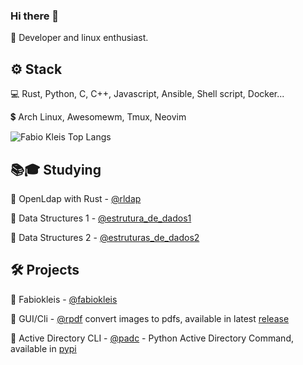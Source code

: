 ### Hi there 👋

 🙋 Developer and linux enthusiast.

<h2>⚙️ Stack</h2>

 💻 Rust, Python, C, C++, Javascript, Ansible, Shell script, Docker...
 
 💲 Arch Linux, Awesomewm, Tmux, Neovim
 
 
![Fabio Kleis Top Langs](https://github-readme-stats.vercel.app/api/top-langs/?username=fabiokleis&layout=compact&hide=lua&theme=transparent)
 
 <!-- [![@fabiokleis's Holopin board](https://holopin.me/fabiokleis)](https://holopin.io/@fabiokleis) -->
 
 <h2>📚🎓 Studying</h2>
 
 <!-- 👾 🧵 System Programming - [@sistemas_operacionais](https://github.com/Fabiokleis/sistemas_operacionais) -->
 
 🦀 OpenLdap with Rust - [@rldap](https://github.com/Fabiokleis/rldap)
 
 🌱 Data Structures 1 - [@estrutura_de_dados1](https://github.com/Fabiokleis/estrutura_de_dados1)
 
 🌲 Data Structures 2 - [@estruturas_de_dados2](https://github.com/Fabiokleis/estruturas_de_dados2)
 
 
<h2>🛠️ Projects</h2>

 🐧 Fabiokleis - [@fabiokleis](https://fabiokleis.herokuapp.com)
 
 🦀 GUI/Cli - [@rpdf](https://github.com/Fabiokleis/rpdf) convert images to pdfs, available in latest [release](https://github.com/Fabiokleis/rpdf/releases)
 
 🐍 Active Directory CLI - [@padc](https://github.com/fabiokleis/padc) - Python Active Directory Command, available in [pypi](https://pypi.org/project/padc/)
